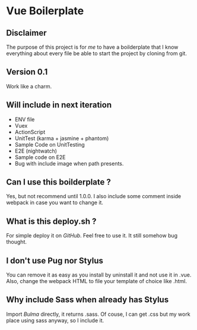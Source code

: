 # Vue Boilerplate

## Disclaimer
The purpose of this project is for *me* to have a boilderplate that I know everything about every file be able to start the project by cloning from git.

## Version 0.1
Work like a charm.

## Will include in next iteration
- ENV file
- Vuex
- ActionScript
- UnitTest (karma + jasmine + phantom)
- Sample Code on UnitTesting
- E2E (nightwatch)
- Sample code on E2E
- Bug with include image when path presents.

## Can I use this boilderplate ?
Yes, but not recommend until 1.0.0. I also include some comment inside webpack in case you want to change it.

## What is this deploy.sh ?
For simple deploy it on *GitHub*. Feel free to use it. It still somehow bug thought.

## I don't use Pug nor Stylus
You can remove it as easy as you install by uninstall it and not use it in .vue. Also, change the webpack HTML to file your template of choice like .html.

## Why include Sass when already has Stylus
Import *Bulma* directly, it returns .sass. Of couse, I can get .css but my work place using sass anyway, so I include it.